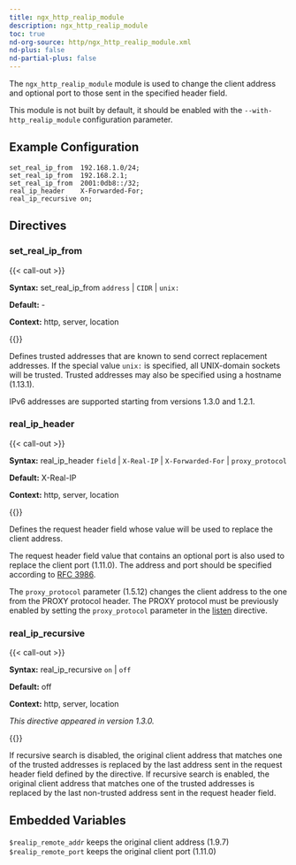 ```yaml
---
title: ngx_http_realip_module
description: ngx_http_realip_module
toc: true
nd-org-source: http/ngx_http_realip_module.xml
nd-plus: false
nd-partial-plus: false
---
```



<!--
      ********************************************************************************
      🛑 WARNING: AUTOGENERATED FILE - DO NOT EDIT 🛑 This Markdown file was
      automatically generated from the source XML documentation. Any manual
      changes made directly to this file will be overwritten. To request or
      suggest changes, please edit the source XML files instead.
      https://github.com/nginx/nginx.org/tree/main/xml/en
      ********************************************************************************
      -->


The `ngx_http_realip_module` module is used
to change the client address and optional port
to those sent in the specified header field.

This module is not built by default, it should be enabled with the
`--with-http_realip_module`
configuration parameter.
## Example Configuration


```nginx
set_real_ip_from  192.168.1.0/24;
set_real_ip_from  192.168.2.1;
set_real_ip_from  2001:0db8::/32;
real_ip_header    X-Forwarded-For;
real_ip_recursive on;

```

## Directives

### set_real_ip_from

{{< call-out >}}

**Syntax:** set_real_ip_from `address` | `CIDR` | `unix:`

**Default:** -

**Context:** http, server, location


{{</call-out>}}


Defines trusted addresses that are known to send correct
replacement addresses.
If the special value `unix:` is specified,
all UNIX-domain sockets will be trusted.
Trusted addresses may also be specified using a hostname (1.13.1).

IPv6 addresses are supported starting from versions 1.3.0 and 1.2.1.
### real_ip_header

{{< call-out >}}

**Syntax:** real_ip_header `field` | `X-Real-IP` | `X-Forwarded-For` | `proxy_protocol`

**Default:** X-Real-IP

**Context:** http, server, location


{{</call-out>}}


Defines the request header field
whose value will be used to replace the client address.

The request header field value that contains an optional port
is also used to replace the client port (1.11.0).
The address and port should be specified according to
[RFC 3986](https://datatracker.ietf.org/doc/html/rfc3986).

The `proxy_protocol` parameter (1.5.12) changes
the client address to the one from the PROXY protocol header.
The PROXY protocol must be previously enabled by setting the
`proxy_protocol` parameter
in the [listen](/nginx/module-reference/http/ngx_http_core_module#listen) directive.
### real_ip_recursive

{{< call-out >}}

**Syntax:** real_ip_recursive `on` | `off`

**Default:** off

**Context:** http, server, location

_This directive appeared in version 1.3.0._


{{</call-out>}}


If recursive search is disabled, the original client address that
matches one of the trusted addresses is replaced by the last
address sent in the request header field defined by the
[](#real_ip_header) directive.
If recursive search is enabled, the original client address that
matches one of the trusted addresses is replaced by the last
non-trusted address sent in the request header field.
## Embedded Variables

`$realip_remote_addr`
keeps the original client address (1.9.7)
`$realip_remote_port`
keeps the original client port (1.11.0)
